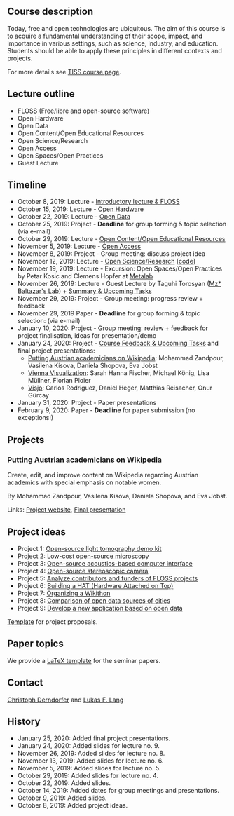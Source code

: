 ## Course description

Today, free and open technologies are ubiquitous. The aim of this course is to acquire a fundamental understanding of their scope, impact, and importance in various settings, such as science, industry, and education. Students should be able to apply these principles in different contexts and projects.

For more details see [TISS course page](https://tiss.tuwien.ac.at/course/courseDetails.xhtml?dswid=1940&dsrid=754&semester=2019W&courseNr=193067).

## Lecture outline

* FLOSS (Free/libre and open-source software)
* Open Hardware
* Open Data
* Open Content/Open Educational Resources
* Open Science/Research
* Open Access
* Open Spaces/Open Practices
* Guest Lecture

## Timeline

* October 8, 2019: Lecture - [Introductory lecture & FLOSS](slides/lecture1-introductory_lecture_and_FLOSS.pdf)
* October 15, 2019: Lecture - [Open Hardware](slides/lecture2-open_hardware.pdf)
* October 22, 2019: Lecture - [Open Data](slides/lecture3-open_data.pdf)
* October 25, 2019: Project - **Deadline** for group forming & topic selection (via e-mail)
* October 29, 2019: Lecture - [Open Content/Open Educational Resources](slides/lecture4-open_content_and_OER.pdf)
* November 5, 2019: Lecture - [Open Access](slides/lecture5-open_access.pdf)
* November 8, 2019: Project - Group meeting: discuss project idea
* November 12, 2019: Lecture - [Open Science/Research](slides/lecture6-open_science.pdf) [[code](https://github.com/free-and-open-technologies/free-and-open-technologies.github.io/blob/master/code/study_malachite.ipynb)]
* November 19, 2019: Lecture - Excursion: Open Spaces/Open Practices by Petar Kosic and Clemens Hopfer at [Metalab](https://www.metalab.at/)
* November 26, 2019: Lecture - Guest Lecture by Taguhi Torosyan ([Mz* Baltazar's Lab](http://www.mzbaltazarslaboratory.org/)) + [Summary & Upcoming Tasks](slides/lecture8-summary_upcoming-tasks.pdf)
* November 29, 2019: Project - Group meeting: progress review + feedback
* November 29, 2019 Paper - **Deadline** for group forming & topic selection: (via e-mail)
* January 10, 2020: Project - Group meeting: review + feedback for project finalisation, ideas for presentation/demo
* January 24, 2020: Project - [Course Feedback & Upcoming Tasks](slides/lecture9-final-project-presentations.pdf) and final project presentations:
  * [Putting Austrian academicians on Wikipedia](student-projects/Austrian-Academicians-Wikipedia_final-presentation.pdf): Mohammad Zandpour, Vasilena Kisova, Daniela Shopova, Eva Jobst
  * [Vienna Visualization](student-projects/Vienna-Visualization_final-presentation.pdf): Sarah Hanna Fischer, Michael König, Lisa Müllner, Florian Ploier
  * [Visjo](student-projects/Visjo-final-presentation.pdf): Carlos Rodriguez, Daniel Heger, Matthias Reisacher, Onur Gürcay
* January 31, 2020: Project - Paper presentations
* February 9, 2020: Paper - **Deadline** for paper submission (no exceptions!)

## Projects

### Putting Austrian academicians on Wikipedia

Create, edit, and improve content on Wikipedia regarding Austrian academics with special emphasis on notable women.

By Mohammad Zandpour, Vasilena Kisova, Daniela Shopova, and Eva Jobst.

Links: [Project website](https://evajobst.github.io/), [Final presentation](student-projects/Austrian-Academicians-Wikipedia_final-presentation.pdf)

## Project ideas

* Project 1: [Open-source light tomography demo kit](projects/project1-light_tomography.pdf)
* Project 2: [Low-cost open-source microscopy](projects/project2-low-cost_microscopy.pdf)
* Project 3: [Open-source acoustics-based computer interface](projects/project3-acoustics-based_computer_interface.pdf)
* Project 4: [Open-source stereoscopic camera](projects/project4-stereoscopic_camera.pdf)
* Project 5: [Analyze contributors and funders of FLOSS projects](projects/project5-contributors_and_funders_of_FLOSS.pdf)
* Project 6: [Building a HAT (Hardware Attached on Top)](projects/project6-hardware_attached_on_top.pdf)
* Project 7: [Organizing a Wikithon](projects/project7-organizing_a_Wikithon.pdf)
* Project 8: [Comparison of open data sources of cities](projects/project8-comparison_of_open_data_sources_of_cities.pdf)
* Project 9: [Develop a new application based on open data](projects/project9-application_based_on_open_data.pdf)

[Template](projects/project-template.odt) for project proposals.

## Paper topics

We provide a [LaTeX template](papers/seminar_paper_latex_template.zip) for the seminar papers.

## Contact

<a href="mailto:christoph.derndorfer@tuwien.ac.at">Christoph Derndorfer</a> and <a href="mailto:lukas.f.lang@tuwien.ac.at">Lukas F. Lang</a>

## History

* January 25, 2020: Added final project presentations.
* January 24, 2020: Added slides for lecture no. 9.
* November 26, 2019: Added slides for lecture no. 8.
* November 13, 2019: Added slides for lecture no. 6.
* November 5, 2019: Added slides for lecture no. 5.
* October 29, 2019: Added slides for lecture no. 4.
* October 22, 2019: Added slides.
* October 14, 2019: Added dates for group meetings and presentations.
* October 9, 2019: Added slides.
* October 8, 2019: Added project ideas.
